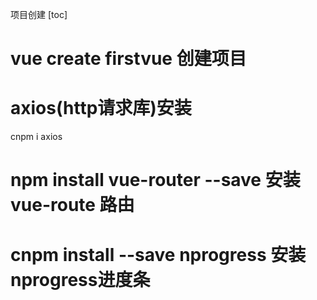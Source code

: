 项目创建
[toc]

# vue create firstvue 创建项目

# axios(http请求库)安装
cnpm i axios

# npm install vue-router --save 安装vue-route 路由

# cnpm install --save nprogress 安装nprogress进度条